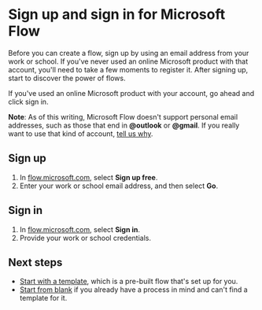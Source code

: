 <properties
    pageTitle="Sign up and sign in | Microsoft Flow"
    description="Sign up and sign in to Microsoft Flow, and troubleshoot issues with this process."
    services=""
    suite="flow"
    documentationCenter="na"
    authors="stepsic-microsoft-com"
    manager="erikre"
    editor=""
    tags=""/>

<tags
   ms.service="flow"
   ms.devlang="na"
   ms.topic="article"
   ms.tgt_pltfrm="na"
   ms.workload="na"
   ms.date="04/08/2016"
   ms.author="anjlic"/>

# Sign up and sign in for Microsoft Flow #
Before you can create a flow, sign up by using an email address from your work or school. If you've never used an online Microsoft product with that account, you'll need to take a few moments to register it. After signing up,  start to discover the power of flows.

If you've used an online Microsoft product with your account, go ahead and click sign in. 

**Note**: As of this writing, Microsoft Flow doesn't support personal email addresses, such as those that end in **@outlook** or **@gmail**. If you really want to use that kind of account, [tell us why](address).

## Sign up ##

1. In [flow.microsoft.com](https://flow.microsoft.com), select **Sign up free**.
1. Enter your work or school email address, and then select **Go**.

## Sign in ##
1. In [flow.microsoft.com](https://flow.microsoft.com), select **Sign in**.
1. Provide your work or school credentials.

## Next steps ##
- [Start with a template](get-started-logic-template.md), which is a pre-built flow that's set up for you.
- [Start from blank](get-started-logic-flow.md) if you already have a process in mind and can't find a template for it.
